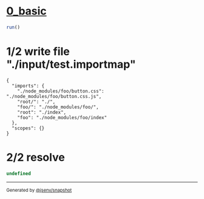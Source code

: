 # [0_basic](../../file_override.test.mjs#L22)

```js
run()
```

# 1/2 write file "./input/test.importmap"

```importmap
{
  "imports": {
    "./node_modules/foo/button.css": "./node_modules/foo/button.css.js",
    "root/": "./",
    "foo/": "./node_modules/foo/",
    "root": "./index",
    "foo": "./node_modules/foo/index"
  },
  "scopes": {}
}
```

# 2/2 resolve

```js
undefined
```

---

<sub>
  Generated by <a href="https://github.com/jsenv/core/tree/main/packages/independent/snapshot">@jsenv/snapshot</a>
</sub>
